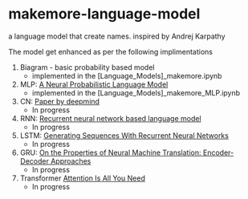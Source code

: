 # makemore-language-model
a language model that create names. inspired by Andrej Karpathy

The model get enhanced as per the following implimentations 
1. Biagram - basic probability based model 
    - implemented in the [Language_Models]_makemore.ipynb
2. MLP: [A Neural Probabilistic Language Model](https://www.jmlr.org/papers/volume3/bengio03a/bengio03a.pdf)
    - implemented in the [Language_Models]_makemore_MLP.ipynb
3. CN: [Paper by deepmind](https://arxiv.org/abs/1609.03499)
    - In progress
4. RNN: [Recurrent neural network based language model](https://www.fit.vutbr.cz/research/groups/speech/publi/2010/mikolov_interspeech2010_IS100722.pdf)
    - In progress
5. LSTM: [Generating Sequences With Recurrent Neural Networks](https://arxiv.org/abs/1308.0850)
    - In progress
6. GRU: [On the Properties of Neural Machine Translation: Encoder-Decoder Approaches](https://arxiv.org/abs/1409.1259)
    - In progress
7. Transformer [Attention Is All You Need](https://arxiv.org/abs/1706.03762)
    - In progress

